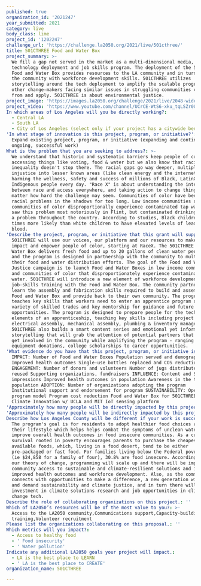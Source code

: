 ```yaml
---
published: true
organization_id: '2021247'
year_submitted: 2021
category: live
body_class: lime
project_id: '1202247'
challenge_url: 'https://challenge.la2050.org/2021/live/501cthree/'
title: 501CTHREE Food and Water Box
project_summary: >-
  We fill a gap not served in the market as a multi-dimensional media, climate
  technology deployment and job skills program. The deployment of the 501CTHREE
  Food and Water Box provides resources to the LA community and in turn empowers
  the community with workforce development skills. 501CTHREE utilizes
  storytelling around the tech deployment to amplify the scalable programs that
  other change-makers facing similar issues in struggling communities can learn
  from and apply. 501CTHREE is about environmental justice.
project_image: 'https://images.la2050.org/challenge/2021/live/2048-wide/501cthree.jpg'
project_video: 'https://www.youtube.com/channel/UCrCE-WtS6-xku_tqLSZr0Ug'
In which areas of Los Angeles will you be directly working?:
  - Central LA
  - South LA
  - City of Los Angeles (select only if your project has a citywide benefit)
'In what stage of innovation is this project, program, or initiative?': >-
  Expand existing project, program, or initiative (expanding and continuing
  ongoing, successful work)
What is the problem that you are seeking to address?: >-
  We understand that historic and systematic barriers keep people of color from
  accessing things like voting, food & water but we also know that racial
  inequality doesn't stop there. The racial gaps go way deeper, multiplying
  injustice into lesser known areas (like clean energy and the internet) and
  harming the wellness, safety and success of millions of Black, LatinX and
  Indigenous people every day. "Race X" is about understanding the intersections
  between race and access everywhere, and taking action to change things, no
  matter how hard the challenge may seem. Communities of color have been facing
  racial problems in the shadows for too long. Low income communities and
  communities of color disproportionally experience contaminated tap water. We
  saw this problem most notoriously in Flint, but contaminated drinking water is
  a problem throughout the country. According to studies, Black children are 3
  times more likely than white children to have elevated levels of lead in their
  blood.
'Describe the project, program, or initiative that this grant will support to address the problem identified.': >-
  501CTHREE will use our voices, our platform and our resources to make an
  impact and empower people of color, starting at RaceX. The 501CTHREE Food and
  Water Box delivers fresh food and up to 20 gallons of clean water per minute
  and the program is designed in partnership with the community to multiply
  their food and water distribution efforts. The goal of the Food and Water
  Justice campaign is to launch Food and Water Boxes in low income communities
  and communities of color that disproportionately experience contaminated
  water. 501CTHREE will introduce a new element of workforce development and
  job-skills training with the Food and Water Box. The community partners will
  learn the assembly and fabrication skills required to build and assemble the
  Food and Water Box and provide back to their own community. The program
  teaches key skills that workers need to enter an apprentice program across a
  variety of skilled trades and key mentorship for guidance and future
  opportunities. The program is designed to prepare people for the technical
  elements of an apprenticeship, teaching key skills including project planning,
  electrical assembly, mechanical assembly, plumbing & inventory management.
  501CTHREE also builds a smart content series and emotional yet informative
  storytelling that will grab the attention of potential partners that want to
  get involved in the community while amplifying the program - ranging from
  equipment donations, college scholarships to career opportunities.
'What evidence do you have that this project, program, or initiative is or will be successful, and how will you define and measure success?': >-
  IMPACT: Number of Food and Water Boxes Population served and demographics
  Improved health outcomes Single-use bottles replaced and COS reduction
  ENGAGEMENT: Number of donors and volunteers Number of jugs distributed and
  reused Supporting organizations, fundraisers INFLUENCE: Content and SM
  impressions Improved health outcomes in population Awareness in the target
  population ADOPTION: Number of organizations adopting the program
  Institutional support and endorsement for program SUSTAINABILITY: Open source
  program model Program cost reduction Food and Water Box for 501CTHREE Lab for
  Climate Innovation w/ UCLA and MIT IoT sensing platform
'Approximately how many people will be directly impacted by this project, program, or initiative?': '50'
'Approximately how many people will be indirectly impacted by this project, program, or initiative?': '12000'
Describe how Los Angeles County will be different if your work is successful.: >-
  The program's goal is for residents to adopt healthier food choices as part of
  their lifestyle which helps helps combat the symptoms of unclean water and
  improve overall health outcomes in food insecure communities. As a culture of
  survival rooted in poverty encourages parents to purchase the cheapest
  available foods, which, living in a food desert, tend to be either
  pre-packaged or fast food. For families living below the Federal poverty line
  (ie $24,858 for a family of four), 30.8% are food insecure. According to the
  our theory of change, programming will scale up and there will be improved
  community access to sustainable and climate-resilient solutions and in turn,
  improved health outcomes and workforce development. Also, as the community
  connects with opportunities to make a difference, a new generation will expect
  and demand sustainability and climate justice, and in turn there will be more
  investment in climate solutions research and job opportunities in climate
  change tech.
Describe the role of collaborating organizations on this project.: ''
Which of LA2050’s resources will be of the most value to you?: >-
  Access to the LA2050 community,Communications support,Capacity-building and
  training,Volunteer recruitment
Please list the organizations collaborating on this proposal.: ''
Which metrics will you impact?:
  - Access to healthy food
  - ' Food insecurity'
  - ' Water pollution'
Indicate any additional LA2050 goals your project will impact.:
  - LA is the best place to LEARN
  - ' LA is the best place to CREATE'
organization_name: 501CTHREE

---
```

